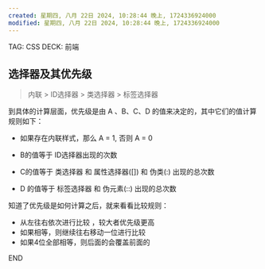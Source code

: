 ```yaml
---
created: 星期四, 八月 22日 2024, 10:28:44 晚上, 1724336924000
modified: 星期四, 八月 22日 2024, 10:28:44 晚上, 1724336924000
---
```


TAG: CSS
DECK: 前端

## 选择器及其优先级

> 内联 > ID选择器 > 类选择器 > 标签选择器

到具体的计算层⾯，优先级是由 A 、B、C、D 的值来决定的，其中它们的值计算规则如下：

- 如果存在内联样式，那么 A = 1, 否则 A = 0
    
- B的值等于 ID选择器出现的次数
    
- C的值等于 类选择器 和 属性选择器([]) 和 伪类(:) 出现的总次数
    
- D 的值等于 标签选择器 和 伪元素(::) 出现的总次数
    

  

知道了优先级是如何计算之后，就来看看比较规则：

- 从左往右依次进行比较 ，较大者优先级更高
- 如果相等，则继续往右移动一位进行比较
- 如果4位全部相等，则后面的会覆盖前面的

END
<!--ID: 1726197841206-->
